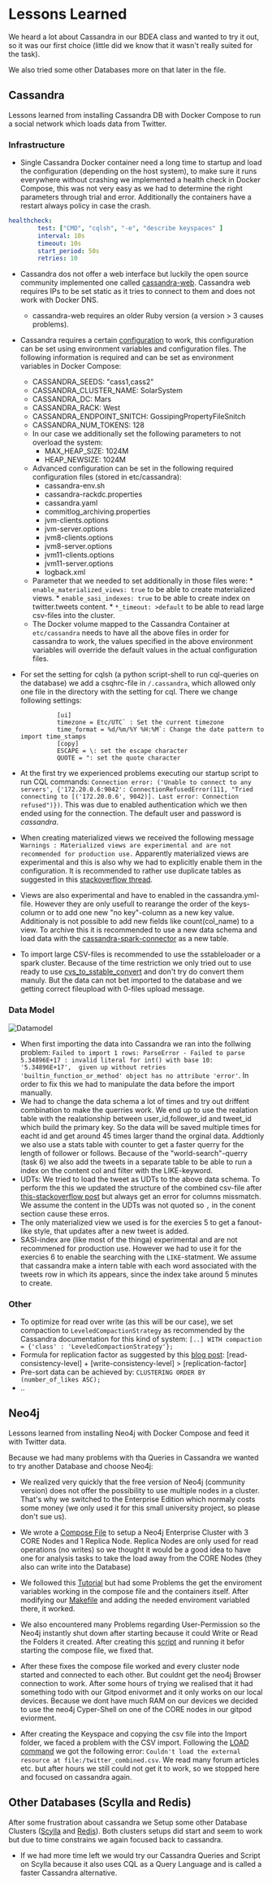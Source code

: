 # Lessons Learned
We heard a lot about Cassandra in our BDEA class and wanted to try it out, so it was our first choice (little did we know that it wasn't really suited for the task).

We also tried some other Databases more on that later in the file.

## Cassandra

Lessons learned from installing Cassandra DB with Docker Compose to run a social network which loads data from Twitter.

### Infrastructure

* Single Cassandra Docker container need a long time to startup and load the configuration (depending on the host system), to make sure it runs everywhere without crashing we implemented a health check in Docker Compose, this was not very easy as we had to determine the right parameters through trial and error. Additionally the containers have a restart always policy in case the crash.
```yaml
healthcheck:
        test: ["CMD", "cqlsh", "-e", "describe keyspaces" ]
        interval: 10s
        timeout: 10s
        start_period: 50s
        retries: 10
```
* Cassandra dos not offer a web interface but luckily the open source community implemented one called [cassandra-web](https://github.com/avalanche123/cassandra-web). Cassandra web requires IPs to be set static as it tries to connect to them and does not work with Docker DNS.
  * cassandra-web requires an older Ruby version (a version > 3 causes problems).
* Cassandra requires a certain [configuration](https://cassandra.apache.org/doc/latest/cassandra/getting_started/configuring.html) to work, this configuration can be set using environment variables and configuration files. The following information is required and can be set as environment variables in Docker Compose:
  * CASSANDRA_SEEDS: "cass1,cass2"
  * CASSANDRA_CLUSTER_NAME: SolarSystem
  * CASSANDRA_DC: Mars
  * CASSANDRA_RACK: West
  * CASSANDRA_ENDPOINT_SNITCH: GossipingPropertyFileSnitch
  * CASSANDRA_NUM_TOKENS: 128
  * In our case we additionally set the following parameters to not overload the system:
    *  MAX_HEAP_SIZE: 1024M
    * HEAP_NEWSIZE: 1024M
  * Advanced configuration can be set in the following required configuration files (stored in etc/cassandra):
    * cassandra-env.sh
    * cassandra-rackdc.properties
    * cassandra.yaml
    * commitlog_archiving.properties
    * jvm-clients.options
    * jvm-server.options
    * jvm8-clients.options
    * jvm8-server.options
    * jvm11-clients.options
    * jvm11-server.options
    * logback.xml
  * Parameter that we needed to set additionally in those files were:
        * `enable_materialized_views: true` to be able to create materialized views.
        * `enable_sasi_indexes: true` to be able to create index on twitter.tweets content.
        * `*_timeout: >default` to be able to read large csv-files into the cluster.
  * The Docker volume mapped to the Cassandra Container at `etc/cassandra` needs to have all the above files in order for cassandra to work, the values specified in the above environment variables will override the default values in the actual configuration files.
* For set the setting for cqlsh (a python script-shell to run cql-queries on the database) we add a csqhrc-file in `/.cassandra`, which allowed only one file in the directory with the setting for cql. There we change following settings:

                [ui]
                timezone = Etc/UTC` : Set the current timezone
                time_format = %d/%m/%Y %H:%M`: Change the date pattern to import time_stamps
                [copy] 
                ESCAPE = \: set the escape character
                QUOTE = ": set the quote character
                
* At the first try we experienced problems executing our startup script to run CQL commands: `Connection error: ('Unable to connect to any servers', {'172.20.0.6:9042': ConnectionRefusedError(111, "Tried connecting to [('172.20.0.6', 9042)]. Last error: Connection refused")})`. This was due to enabled authentication which we then ended using for the connection. The default user and password is *cassandra*.
* When creating materialized views we received the following message `Warnings : Materialized views are experimental and are not recommended for production use.` Apparently materialized views are experimental and this is also why we had to explicitly enable them in the configuration. It is recommended to rather use duplicate tables as suggested in this [stackoverflow thread](https://stackoverflow.com/questions/48974287/cassandra-materialized-views-impact).
* Views are also experimental and have to enabled in the cassandra.yml-file. However they are only usefull to rearange the order of the keys-column or to add one new "no key"-column as a new key value. Additionaly is not possible to add new fields like count(col_name) to a view. To archive this it is recommended to use a new data schema and load data with the [cassandra-spark-connector](https://github.com/datastax/spark-cassandra-connector) as a new table.
* To import large CSV-files is recommended to use the sstableloader or a spark cluster. Because of the time restriction we only tried out to use ready to use [cvs_to_sstable_convert](https://github.com/SPBTV/csv-to-sstable) and don't try do convert them manuly. But the data can not bet imported to the database and we getting correct fileupload with 0-files upload message.


### Data Model

![Datamodel](architecture-cass.png)

* When first importing the data into Cassandra we ran into the follwing problem: `Failed to import 1 rows: ParseError - Failed to parse 5.34896E+17 : invalid literal for int() with base 10: '5.34896E+17',  given up without retries 'builtin_function_or_method' object has no attribute 'error'`. In order to fix this we had to manipulate the data before the import manually.
* We had to change the data schema a lot of times and try out driffent combination to make the querries work. We end up to use the realation table with the realationship between user_id,follower_id and tweet_id which build the primary key. So the data will be saved multiple times for eacht id and get around 45 times larger thand the orginal data. Addtionly we also use a stats table with counter to get a faster querry for the length of follower or follows. Because of the "world-search"-querry (task 6) we also add the tweets in a separate table to be able to run a index on the content col and filter with the LIKE-keyword.
* UDTs: We tried to load the tweet as UDTs to the above data schema. To perform the this we updated the structure of the combined csv-file after [this-stackoverflow post](https://stackoverflow.com/a/34364604) but always get an error for columns missmatch. We assume the content in the UDTs was not quoted so `,` in the conent section cause these erros.
* The only materialized view we used is for the exercies 5 to get a fanout-like style, that updates after a new tweet is added.
* SASI-index are (like most of the thinga) experimental and are not recommened for production use. However we had to use it for the exercies 6 to enable the searching with the `LIKE`-statment. We assume that cassandra make a intern table with each word associated with the tweets row in which its appears, since the index take around 5 minutes to create.


### Other

* To optimize for read over write (as this will be our case), we set compaction to `LeveledCompactionStrategy` as recommended by the Cassandra documentation for this kind of system: `[..] WITH compaction = {'class' : 'LeveledCompactionStrategy'};`
* Formula for replication factor as suggested by this [blog post](https://www.freecodecamp.org/news/the-apache-cassandra-beginner-tutorial/): [read-consistency-level] + [write-consistency-level] > [replication-factor]
* Pre-sort data can be achieved by: `CLUSTERING ORDER BY (number_of_likes ASC);`
* ..


## Neo4j
Lessons learned from installing Neo4j with Docker Compose and feed it with Twitter data.

Because we had many problems with tha Queries in Cassandra we wanted to try another Database and choose Neo4j:

* We realized very quickly that the free version of Neo4j (community version) does not offer the possibility to use multiple nodes in a cluster. That's why we switched to the Enterprise Edition which normaly costs some money (we only used it for this small university project, so please don't sue us).

* We wrote a [Compose File](./neo4j-enterprise/docker-compose.yml) to setup a Neo4j Enterprise Cluster with 3 CORE Nodes and 1 Replica Node. Replica Nodes are only used for read operations (no writes) so we thought it would be a good idea to have one for analysis tasks to take the load away from the CORE Nodes (they also can write into the Database)

* We followed this [Tutorial](https://neo4j.com/docs/operations-manual/current/docker/clustering/) but had some Problems the get the enviroment variables working in the compose file and the containers itself. After modifying our [Makefile](./Makefile) and adding the needed enviroment variabled there, it worked.

* We also encountered many Problems regarding User-Permission so the Neo4j instantly shut down after starting because it could Write or Read the Folders it created. After creating this [script](./neo4j-enterprise/createFolders.sh) and running it befor starting the compose file, we fixed that.  

* After these fixes the compose file worked and every cluster node started and connected to each other. But couldnt get the neo4j Browser connection to work. After some hours of trying we realised that it had something todo with our Gitpod enivormet and it only works on our local devices. Because we dont have much RAM on our devices we decided to use the neo4j Cyper-Shell on one of the CORE nodes in our gitpod eviorment.

* After creating the Keyspace and copying the csv file into the Import folder, we faced a problem with the CSV import. Following the [LOAD command](./neo4j-enterprise/Readme.md) we got the following error: ```Couldn't load the external resource at file:/twitter_combined.csv```. We read many forum articles etc. but after hours we still could not get it to work, so we stopped here and focused on cassandra again.

## Other Databases (Scylla and Redis)
After some frustration about cassandra we Setup some other Database Clusters ([Scylla](./scylla/docker-compose.yml) and [Redis](./redis/docker-compose.yml)). Both clusters setups did start and seem to work but due to time constrains we again focused back to cassandra. 

* If we had more time left we would try our Cassandra Queries and Script on Scylla because it also uses CQL as a Query Language and is called a faster Cassandra alternative.
